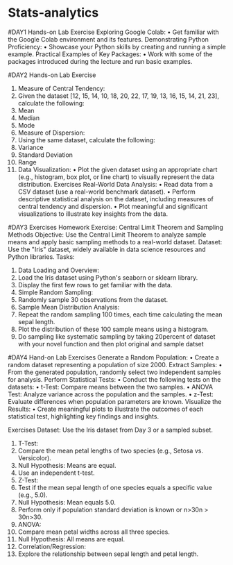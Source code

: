 # Stats-analytics
#DAY1
Hands-on Lab Exercise
Exploring Google Colab:
• Get familiar with the Google Colab environment and its
features.
Demonstrating Python Proficiency:
• Showcase your Python skills by creating and running a
simple example.
Practical Examples of Key Packages:
• Work with some of the packages introduced during the
lecture and run basic examples.




#DAY2
Hands-on Lab Exercise
1. Measure of Central Tendency:
1. Given the dataset [12, 15, 14, 10, 18, 20, 22, 17, 19, 13, 16, 15, 14, 21, 23],
calculate the following:
1. Mean
2. Median
3. Mode
2. Measure of Dispersion:
1. Using the same dataset, calculate the following:
1. Variance
2. Standard Deviation
3. Range
3. Data Visualization:
• Plot the given dataset using an appropriate chart (e.g., histogram, box plot, or
line chart) to visually represent the data distribution.
Exercises
Real-World Data Analysis:
• Read data from a CSV dataset (use a real-world benchmark dataset).
• Perform descriptive statistical analysis on the dataset, including
measures of central tendency and dispersion.
• Plot meaningful and significant visualizations to illustrate key
insights from the data.



#DAY3
Exercises
Homework Exercise: Central Limit Theorem and Sampling Methods
Objective:
Use the Central Limit Theorem to analyze sample means and apply basic sampling methods to a real-world dataset.
Dataset:
Use the "Iris" dataset, widely available in data science resources and Python libraries.
Tasks:
1. Data Loading and Overview:
1. Load the Iris dataset using Python's seaborn or sklearn library.
2. Display the first few rows to get familiar with the data.
2. Simple Random Sampling:
1. Randomly sample 30 observations from the dataset.
3. Sample Mean Distribution Analysis:
1. Repeat the random sampling 100 times, each time calculating the mean sepal length.
2. Plot the distribution of these 100 sample means using a histogram.
4. Do sampling like systematic sampling by taking 20percent of dataset with your novel function and
then plot original and sample datset




#DAY4
Hand-on Lab Exercises
Generate a Random Population:
• Create a random dataset representing a population of size 2000.
Extract Samples:
• From the generated population, randomly select two independent
samples for analysis.
Perform Statistical Tests:
• Conduct the following tests on the datasets:
• t-Test: Compare means between the two samples.
• ANOVA Test: Analyze variance across the population and the samples.
• z-Test: Evaluate differences when population parameters are known.
Visualize the Results:
• Create meaningful plots to illustrate the outcomes of each statistical
test, highlighting key findings and insights.

Exercises
Dataset: Use the Iris dataset from Day 3 or a sampled subset.
1. T-Test:
1. Compare the mean petal lengths of two species (e.g., Setosa vs. Versicolor).
2. Null Hypothesis: Means are equal.
3. Use an independent t-test.
2. Z-Test:
1. Test if the mean sepal length of one species equals a specific value (e.g., 5.0).
2. Null Hypothesis: Mean equals 5.0.
3. Perform only if population standard deviation is known or n>30n > 30n>30.
3. ANOVA:
1. Compare mean petal widths across all three species.
2. Null Hypothesis: All means are equal.
4. Correlation/Regression:
1. Explore the relationship between sepal length and petal length.


